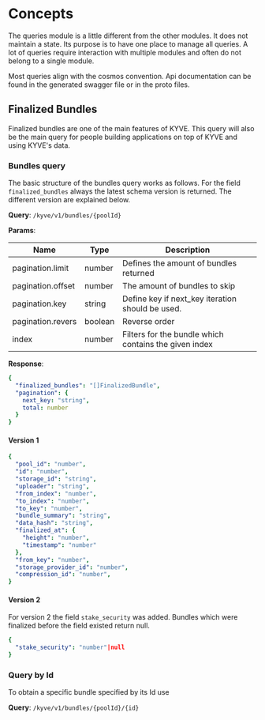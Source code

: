 <!--
order: 1
-->

# Concepts

The queries module is a little different from the other modules. It does
not maintain a state. Its purpose is to have one place to manage all queries.
A lot of queries require interaction with multiple modules and often do not
belong to a single module. 

Most queries align with the cosmos convention. Api documentation can be found
in the generated swagger file or in the proto files.

## Finalized Bundles

Finalized bundles are one of the main features of KYVE. This query will also be
the main query for people building applications on top of KYVE and using
KYVE's data.

### Bundles query

The basic structure of the bundles query works as follows.
For the field `finalized_bundles` always the latest schema version is 
returned. The different version are explained below.

**Query**: `/kyve/v1/bundles/{poolId}`

**Params**:

| Name              | Type    | Description                                           |
|-------------------|---------|-------------------------------------------------------|
| pagination.limit  | number  | Defines the amount of bundles returned                |
| pagination.offset | number  | The amount of bundles to skip                         |
| pagination.key    | string  | Define key if next_key iteration should be used.      |
| pagination.revers | boolean | Reverse order                                         |
| index             | number  | Filters for the bundle which contains the given index |


**Response**:
```yaml
{
  "finalized_bundles": "[]FinalizedBundle",
  "pagination": {
    next_key: "string",
    total: number
  }
}
```


#### Version 1

```yaml
{
  "pool_id": "number",
  "id": "number",
  "storage_id": "string",
  "uploader": "string",
  "from_index": "number",
  "to_index": "number",
  "to_key": "number",
  "bundle_summary": "string",
  "data_hash": "string",
  "finalized_at": {
    "height": "number",
    "timestamp": "number"
  },
  "from_key": "number",
  "storage_provider_id": "number",
  "compression_id": "number",
}
```

#### Version 2

For version 2 the field `stake_security` was added. Bundles which 
were finalized before the field existed return null.

```yaml
{
  "stake_security": "number"|null
}
```

### Query by Id
To obtain a specific bundle specified by its Id use

**Query**: `/kyve/v1/bundles/{poolId}/{id}`
